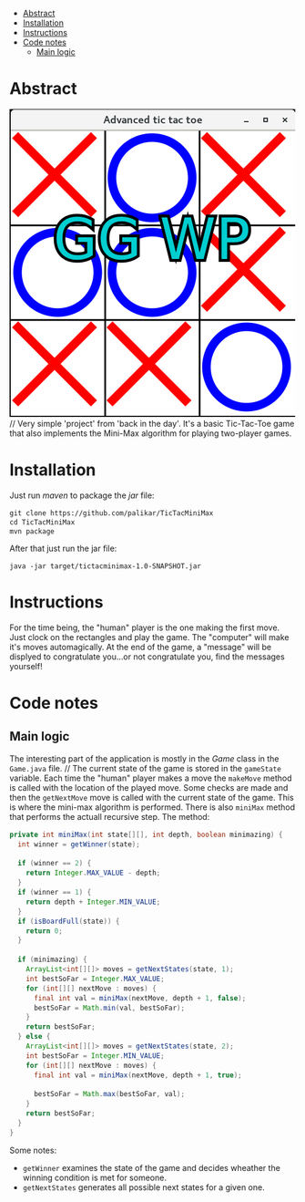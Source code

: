 - [Abstract](#org5d03bb0)
- [Installation](#orgb565c9b)
- [Instructions](#org9a222e8)
- [Code notes](#orgf975599)
  - [Main logic](#org0f50d54)



<a id="org5d03bb0"></a>

# Abstract

![img](./demo.png) // Very simple 'project' from 'back in the day'. It's a basic Tic-Tac-Toe game that also implements the Mini-Max algorithm for playing two-player games.


<a id="orgb565c9b"></a>

# Installation

Just run *maven* to package the *jar* file:

    git clone https://github.com/palikar/TicTacMiniMax
    cd TicTacMiniMax
    mvn package

After that just run the jar file:

    java -jar target/tictacminimax-1.0-SNAPSHOT.jar


<a id="org9a222e8"></a>

# Instructions

For the time being, the "human" player is the one making the first move. Just clock on the rectangles and play the game. The "computer" will make it's moves automagically. At the end of the game, a "message" will be displyed to congratulate you&#x2026;or not congratulate you, find the messages yourself!


<a id="orgf975599"></a>

# Code notes


<a id="org0f50d54"></a>

## Main logic

The interesting part of the application is mostly in the *Game* class in the `Game.java` file. // The current state of the game is stored in the `gameState` variable. Each time the "human" player makes a move the `makeMove` method is called with the location of the played move. Some checks are made and then the `getNextMove` move is called with the current state of the game. This is where the mini-max algorithm is performed. There is also `miniMax` method that performs the actuall recursive step. The method:

```java
private int miniMax(int state[][], int depth, boolean minimazing) {
  int winner = getWinner(state);

  if (winner == 2) {
    return Integer.MAX_VALUE - depth;
  }
  if (winner == 1) {
    return depth + Integer.MIN_VALUE;
  }
  if (isBoardFull(state)) {
    return 0;
  }

  if (minimazing) {
    ArrayList<int[][]> moves = getNextStates(state, 1);
    int bestSoFar = Integer.MAX_VALUE;
    for (int[][] nextMove : moves) {
      final int val = miniMax(nextMove, depth + 1, false);
      bestSoFar = Math.min(val, bestSoFar);
    }
    return bestSoFar;
  } else {
    ArrayList<int[][]> moves = getNextStates(state, 2);
    int bestSoFar = Integer.MIN_VALUE;
    for (int[][] nextMove : moves) {
      final int val = miniMax(nextMove, depth + 1, true);

      bestSoFar = Math.max(bestSoFar, val);
    }
    return bestSoFar;
  }
}
```

Some notes:

-   `getWinner` examines the state of the game and decides wheather the winning condition is met for someone.
-   `getNextStates` generates all possible next states for a given one.
